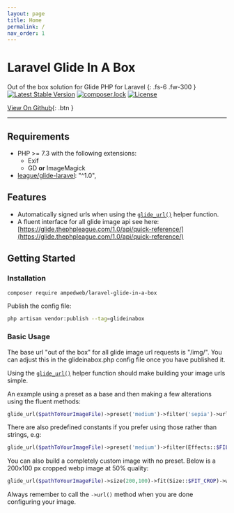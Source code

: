 ```yaml
---
layout: page
title: Home
permalink: /
nav_order: 1
---
```


# Laravel Glide In A Box
Out of the box solution for Glide PHP for Laravel
{: .fs-6 .fw-300 }
[![Latest Stable Version](https://poser.pugx.org/ampedweb/laravel-glide-in-a-box/v)](//packagist.org/packages/ampedweb/laravel-glide-in-a-box)  [![composer.lock](https://poser.pugx.org/ampedweb/laravel-glide-in-a-box/composerlock)](//packagist.org/packages/ampedweb/laravel-glide-in-a-box)  [![License](https://poser.pugx.org/ampedweb/laravel-glide-in-a-box/license)](//packagist.org/packages/ampedweb/laravel-glide-in-a-box)

[View On Github](https://github.com/ampedweb/laravel-glide-in-a-box){: .btn }

---------------------------------------



## Requirements

* PHP >= 7.3 with the following extensions:
    * Exif
    * GD  **or** ImageMagick
* [league/glide-laravel](https://packagist.org/packages/league/glide-laravel): "^1.0",

## Features

* Automatically signed urls when using the [`glide_url()`](/glide-url-helper) helper  function.
* A fluent interface for all glide image api see here: [https://glide.thephpleague.com/1.0/api/quick-reference/](https://glide.thephpleague.com/1.0/api/quick-reference/)

## Getting Started

### Installation

```bash
composer require ampedweb/laravel-glide-in-a-box
```

Publish the config file:

```bash
php artisan vendor:publish --tag=glideinabox  
```

### Basic Usage

The base url "out of the box" for all glide image url requests is "/img/".  You can adjust this in the glideinabox.php config file once you have published it.

Using the [`glide_url()`](/glide-url-helper) helper function should make building your image urls simple.

An example using a preset as a base and then making a few alterations using the fluent methods:
```php
glide_url($pathToYourImageFile)->preset('medium')->filter('sepia')->url();
```
There are also predefined constants if you prefer using those rather than strings, e.g:
```php
glide_url($pathToYourImageFile)->preset('medium')->filter(Effects::$FILTER_SEPIA)->url();
```
You can also build a completely custom image with no preset.
Below is a 200x100 px cropped webp image at 50% quality:
```php
glide_url($pathToYourImageFile)->size(200,100)->fit(Size::$FIT_CROP)->webp(50)->url();
```

Always remember to call the `->url()` method when you are done configuring your image.
